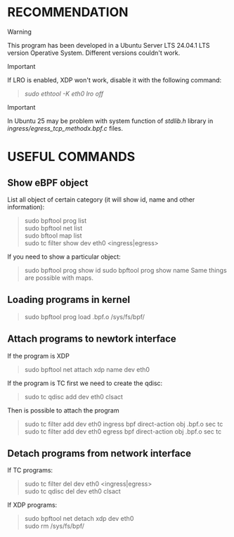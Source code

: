 # RECOMMENDATION
> [!WARNING]
> This program has been developed in a Ubuntu Server LTS 24.04.1 LTS version Operative System. Different versions couldn't work.<br/>

> [!IMPORTANT]
> If LRO is enabled, XDP won't work, disable it with the following command: <br/>
> > *sudo ethtool -K eth0 lro off* <br/>

> [!IMPORTANT]
> In Ubuntu 25 may be problem with system function of *stdlib.h* library in *ingress/egress_tcp_methodx.bpf.c* files.

# USEFUL COMMANDS

## Show eBPF object

List all object of certain category (it will show id, name and other information): <br/>
> sudo bpftool prog list <br/>
> sudo bpftool net list <br/>
> sudo bftool map list <br/>
> sudo tc filter show dev eth0 <ingress|egress> <br/>

If you need to show a particular object:
> sudo bpftool prog show id <number>
> sudo bpftool prog show name <name>
Same things are possible with maps.

## Loading programs in kernel

> sudo bpftool prog load <name>.bpf.o /sys/fs/bpf/<name>

## Attach programs to newtork interface
If the program is XDP
> sudo bpftool net attach xdp name <name> dev eth0

If the program is TC first we need to create the qdisc:
> sudo tc qdisc add dev eth0 clsact <br/>

Then is possible to attach the program

> sudo tc filter add dev eth0 ingress bpf direct-action obj <name>.bpf.o sec tc <br/>
> sudo tc filter add dev eth0 egress bpf direct-action obj <name>.bpf.o sec tc <br/>

## Detach programs from network interface

If TC programs:
> sudo tc filter del dev eth0 <ingress|egress> <br/>
> sudo tc qdisc del dev eth0 clsact <br/>

If XDP programs:
> sudo bpftool net detach xdp dev eth0 <br/>
> sudo rm /sys/fs/bpf/<name>





